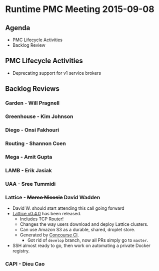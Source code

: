 # Runtime PMC Meeting 2015-09-08

## Agenda
* PMC Lifecycle Activities
* Backlog Review

## PMC Lifecycle Activities
* Deprecating support for v1 service brokers


## Backlog Reviews

### Garden - Will Pragnell

### Greenhouse - Kim Johnson

### Diego - Onsi Fakhouri

### Routing - Shannon Coen

### Mega - Amit Gupta

### LAMB - Erik Jasiak

### UAA - Sree Tummidi

### Lattice - ~~Marco Nicosia~~ David Wadden
- David W. should start attending this call going forward
- [Lattice v0.4.0](https://github.com/cloudfoundry-incubator/lattice/releases/tag/v0.4.0) has been released.
  - Includes TCP Router!
  - Changes the way users download and deploy Lattice clusters.
  - Can use Amazon S3 as a durable, shared, droplet store.
  - Generated by [Concourse CI](http://concourse.ci/).
    - Got rid of `develop` branch, now all PRs simply go to `master`.
- SSH almost ready to go, then work on automating a private Docker registry.

### CAPI - Dieu Cao






